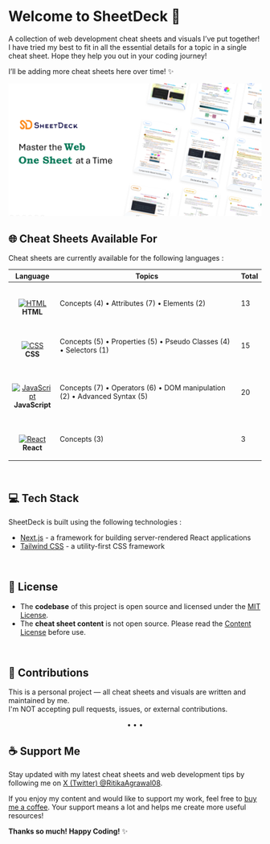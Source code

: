 # Welcome to SheetDeck :orange_heart:

A collection of web development cheat sheets and visuals I’ve put together! I have tried my best to fit in all the essential details for a topic in a single cheat sheet. Hope they help you out in your coding journey!

I’ll be adding more cheat sheets here over time! :sparkles:

<img src="public/assets/og-image.png">

<br/>

## 🌐 Cheat Sheets Available For

Cheat sheets are currently available for the following languages :

| Language                                                                                                                     | Topics                                                                    | Total |
| ---------------------------------------------------------------------------------------------------------------------------- | ------------------------------------------------------------------------- | ----- |
| <br/> <p align="center">[![HTML](https://skillicons.dev/icons?i=html)](https://skillicons.dev) <br/> **HTML** </p>           | Concepts (4) • Attributes (7) • Elements (2)                              | 13    |
| <br/> <p align="center">[![CSS](https://skillicons.dev/icons?i=css)](https://skillicons.dev) <br/> **CSS** </p>              | Concepts (5) • Properties (5) • Pseudo Classes (4) • Selectors (1)        | 15    |
| <br/> <p align="center">[![JavaScript](https://skillicons.dev/icons?i=js)](https://skillicons.dev) <br/> **JavaScript** </p> | Concepts (7) • Operators (6) • DOM manipulation (2) • Advanced Syntax (5) | 20    |
| <br/> <p align="center">[![React](https://skillicons.dev/icons?i=react)](https://skillicons.dev) <br/> **React** </p>        | Concepts (3)                                                              | 3     |

<br/>

## :computer: Tech Stack

SheetDeck is built using the following technologies :

- [Next.js](https://nextjs.org/) - a framework for building server-rendered React applications
- [Tailwind CSS](https://tailwindcss.com/) - a utility-first CSS framework

<br/>

## 📄 License

- The **codebase** of this project is open source and licensed under the [MIT License](./LICENSE).
- The **cheat sheet content** is not open source. Please read the [Content License](./CONTENT_LICENSE.txt) before use.

<br/>

## 🚫 Contributions

This is a personal project — all cheat sheets and visuals are written and maintained by me.  
I'm NOT accepting pull requests, issues, or external contributions.

<p align="center">• • •</p>

## ☕️ Support Me

Stay updated with my latest cheat sheets and web development tips by following me on [X (Twitter) @RitikaAgrawal08](https://x.com/RitikaAgrawal08).

If you enjoy my content and would like to support my work, feel free to [buy me a coffee](https://buymeacoffee.com/ritikaagrawal08). Your support means a lot and helps me create more useful resources!

**Thanks so much! Happy Coding!** :sparkles:
